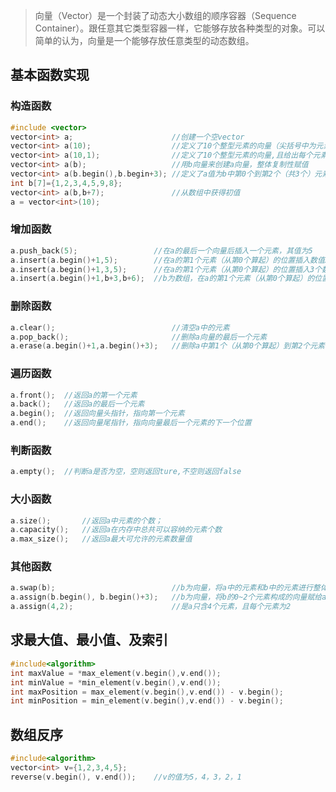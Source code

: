 > 向量（Vector）是一个封装了动态大小数组的顺序容器（Sequence Container）。跟任意其它类型容器一样，它能够存放各种类型的对象。可以简单的认为，向量是一个能够存放任意类型的动态数组。

## 基本函数实现
### 构造函数
```c++
#include <vector>
vector<int> a;                      //创建一个空vector
vector<int> a(10);                  //定义了10个整型元素的向量（尖括号中为元素类型名，它可以是任何合法的数据类型），但没有给出初值，其值是不确定的。
vector<int> a(10,1);                //定义了10个整型元素的向量,且给出每个元素的初值为1
vector<int> a(b);                   //用b向量来创建a向量，整体复制性赋值
vector<int> a(b.begin(),b.begin+3); //定义了a值为b中第0个到第2个（共3个）元素
int b[7]={1,2,3,4,5,9,8};
vector<int> a(b,b+7);               //从数组中获得初值
a = vector<int>(10);
```

### 增加函数
```c++
a.push_back(5);                 //在a的最后一个向量后插入一个元素，其值为5
a.insert(a.begin()+1,5);        //在a的第1个元素（从第0个算起）的位置插入数值5，如a为1,2,3,4，插入元素后为1,5,2,3,4
a.insert(a.begin()+1,3,5);      //在a的第1个元素（从第0个算起）的位置插入3个数，其值都为5
a.insert(a.begin()+1,b+3,b+6);  //b为数组，在a的第1个元素（从第0个算起）的位置插入b的第3个元素到第5个元素（不包括b+6），如b为1,2,3,4,5,9,8，插入元素后为1,4,5,9,2,3,4,5,9,8
```

### 删除函数
```c++
a.clear();                          //清空a中的元素
a.pop_back();                       //删除a向量的最后一个元素
a.erase(a.begin()+1,a.begin()+3);   //删除a中第1个（从第0个算起）到第2个元素，
```

### 遍历函数
```c++
a.front();  //返回a的第一个元素
a.back();   //返回a的最后一个元素
a.begin();  //返回向量头指针，指向第一个元素
a.end();    //返回向量尾指针，指向向量最后一个元素的下一个位置
```

### 判断函数
```c++
a.empty();  //判断a是否为空，空则返回ture,不空则返回false
```

### 大小函数
```c++
a.size();       //返回a中元素的个数；
a.capacity();   //返回a在内存中总共可以容纳的元素个数
a.max_size();   //返回a最大可允许的元素数量值
```
### 其他函数
```c++
a.swap(b);                          //b为向量，将a中的元素和b中的元素进行整体性交换
a.assign(b.begin(), b.begin()+3);   //b为向量，将b的0~2个元素构成的向量赋给a
a.assign(4,2);                      //是a只含4个元素，且每个元素为2
```
## 求最大值、最小值、及索引
```c++
#include<algorithm>
int maxValue = *max_element(v.begin(),v.end()); 
int minValue = *min_element(v.begin(),v.end());
int maxPosition = max_element(v.begin(),v.end()) - v.begin(); 
int minPosition = min_element(v.begin(),v.end()) - v.begin();
```

## 数组反序
```c++
#include<algorithm>
vector<int> v={1,2,3,4,5};
reverse(v.begin(), v.end());    //v的值为5，4，3，2，1
```